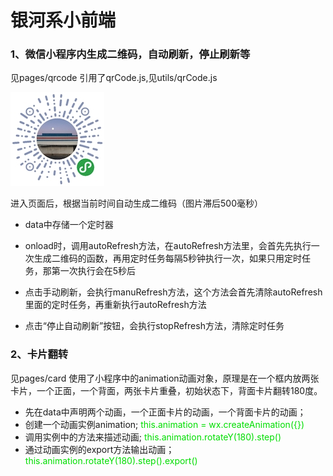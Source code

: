 # 银河系小前端

### 1、微信小程序内生成二维码，自动刷新，停止刷新等

见pages/qrcode
引用了qrCode.js,见utils/qrCode.js

![小程序二维码](https://raw.githubusercontent.com/suzhao111/wxapp_qrcode/master/image/miniqrcode.jpg)

进入页面后，根据当前时间自动生成二维码（图片滞后500毫秒）

- data中存储一个定时器

- onload时，调用autoRefresh方法，在autoRefresh方法里，会首先先执行一次生成二维码的函数，再用定时任务每隔5秒钟执行一次，如果只用定时任务，那第一次执行会在5秒后

- 点击手动刷新，会执行manuRefresh方法，这个方法会首先清除autoRefresh里面的定时任务，再重新执行autoRefresh方法

- 点击“停止自动刷新”按钮，会执行stopRefresh方法，清除定时任务

### 2、卡片翻转
见pages/card
使用了小程序中的animation动画对象，原理是在一个框内放两张卡片，一个正面，一个背面，两张卡片重叠，初始状态下，背面卡片翻转180度。

- 先在data中声明两个动画，一个正面卡片的动画，一个背面卡片的动画；
- 创建一个动画实例animation;   <font color="#00dd00">this.animation = wx.createAnimation({})</font>
- 调用实例中的方法来描述动画;  <font color="#00dd00">this.animation.rotateY(180).step()</font> 
- 通过动画实例的export方法输出动画；  <font color="#00dd00">this.animation.rotateY(180).step().export()</font> 